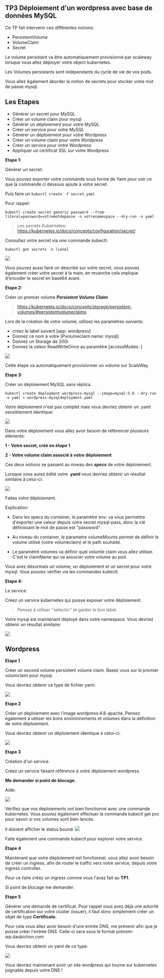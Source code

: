 ## TP3 Déploiement d'un wordpress avec base de données MySQL

Ce TP fait intervenir ces différentes notions:

 - PersistentVolume
 - VolumeClaim
 - Secret

Le volume persistant va être automatiquement provisionné par scaleway lorsque vous allez déployer votre object kubernetes.

Les Volumes persistants sont indépendants du cycle de vie de vos pods.

Vous allez également aborder la notion de secrets pour stocker votre mot de passe
mysql. 

## Les Etapes 

* Générer un secret pour MySQL
* Créer un volume claim pour mysql
* Générer un déploiement pour votre MySQL
* Créer un service pour votre MySQL
* Générer un déploiement pour votre Wordpress
* Créer un volume claim pour votre Wordpress
* Créer un service pour votre Wordpress
* Appliquer un certificat SSL sur votre Wordpress 

**Etape 1:**

Générer un secret:

Vous pouvez exporter votre commande sous forme de Yaml pour voir ce que la commande ci dessous
ajoute à votre secret.

Puis faire un `kubectl create -f secret.yaml`

Pour rappel:

    kubectl create secret generic password --from-literal=password=votremotdepasse -n votrenamespace --dry-run -o yaml


>Les secrets Kubernetes: https://kubernetes.io/docs/concepts/configuration/secret/

Consultez votre secret via une commande kubectl:

    kubectl get secrets -n lionel

![](images/mysqlwordpress/secretmysql.png)

Vous pouvez aussi faire un describe sur votre secret, vous pouvez également créer votre secret à la main,
en revanche cela implique d'encoder le secret en base64 avant. 


**Etape 2:** 

Créer un premier volume ***Persistent Volume Claim***

> https://kubernetes.io/docs/concepts/storage/persistent-volumes/#persistentvolumeclaims

Lors de la création de votre volume, utilisez les paramètres suivants:

* créez le label suivant [app: wordpress]
* Donnez ce nom à votre [Pvolumeclaim name: mysql]
* Donnez un Storage de 20Gi
* Donnez la valeur ReadWriteOnce au paramètre [accessModes: ]

![](images/mysqlwordpress/pvcmysql.png)

Cette étape va automatiquement provisionner un volume sur ScaleWay

**Etape 3:**

Créer un déploiement MySQL sans réplica. 

    kubectl create deployment wordpress-mysql --image=mysql:5.6 --dry-run -o yaml > wordpress-mysqldeployment.yaml

Votre déploiement n'est pas complet mais vous devriez obtenir un .yaml sensiblement identique:

![](images/mysqlwordpress/deploymentmysql.png)

Dans votre déploiement vous allez avoir besoin de référencer plusieurs éléments:

**1 - Votre secret, créé en étape 1**

**2 - Votre volume claim associé à votre déploiement** 

Ces deux notions se passent au niveau des ***specs*** de votre déploiement. 

Lorsque vous aurez édité votre .**yaml** vous devriez obtenir un résultat similaire à celui-ci:

![](images/mysqlwordpress/deploymentfull.png)

Faites votre déploiement.

Explication:

 - Dans les specs du container, le paramètre env: va vous permettre d'exporter une valeur depuis votre secret mysql-pass, donc la clé   définissant le mot de passe est "password"

 - Au niveau du container, le parametre volumeMounts permet de définir le volume utilisé (votre volumeclaim) et le path souhaité.

 - Le paramètre volumes va définir quel volumle claim vous allez utiliser. C'est le claimName qui va associer votre volume au pod.

Vous avez désormais un volume, un déploiement et un secret pour votre mysql. 
Vous pouvez vérifier via les commandes kubectl. 

**Etape 4:**

Le service

Créez un service kubernetes qui puisse exposer votre déploiement.

> Pensez à utiliser "selector" et garder le bon label. 

Votre mysql est maintenant déployé dans votre namespace. 
Vous devriez obtenir un résultat similaire:

![](images/mysqlwordpress/servicemysql.png)


## Wordpress

**Etape 1**

Créer un second volume persistent volume claim.
Basez vous sur le premier volumclaim pour mysql. 

Vous devriez obtenir ce type de fichier yaml:

![](images/mysqlwordpress/pvcwordpress.png)

**Etape 2**

Créer un déploiement avec l'image wordpress:4.8-apache.
Pensez également à utiliser les bons environnements et volumes dans la définition de votre déploiement. 

Vous devriez obtenir un déploiement identique à celui-ci:

![](images/mysqlwordpress/deploymentwordpress.png)

**Etape 3**

Création d'un service. 

Créez un service faisant référence à votre déploiement wordpress.

**Me demander si point de blocage.** 

Aide: 

![](images/mysqlwordpress/wordpressdeploymentclaim.png)


Vérifiez que vos déploiements ont bien fonctionné avec une commande kubernetes. 
Vous pouvez également effectuer la commande kubectl get pvc pour savoir si vos volumes sont bien lancés. 

Il doivent afficher le status bound:
![](images/mysqlwordpress/bound.png)

Faite également une commande kubectl pour explorer votre service.

**Etape 4**

Maintenant que votre déploiement est fonctionnel, vous allez avoir besoin de créer un ingress, afin de router le traffic vers votre service, depuis votre ingress controller. 

Pour ce faire créez un ingress comme vous l'avez fait au **TP1**. 

Si point de blocage me demander. 

**Etape 5**

Générer une demande de certificat. Pour rappel vous avez déjà une autorité de certification sur votre cluster (issuer), il faut donc simplement créer un objet de type **Certificate.** 

Pour cela vous allez avoir besoin d'une entrée DNS, me prévenir afin que je puisse créer l'entrée DNS. 
Celle-ci sera sous le format prénom-wp.daubichon.com

Vous devriez obtenir un yaml de ce type:


![](images/mysqlwordpress/certificate.png)


Vous devriez maintenant avoir un site wordpress qui tourne sur kubernetes joignable depuis votre DNS ! 


